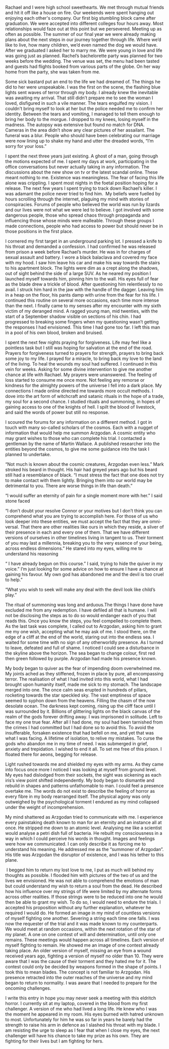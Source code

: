 Rachael and I were high school sweethearts. We met through mutual friends and hit it off like a house on fire. Our weekends were spent hanging out enjoying each other's company. Our first big stumbling block came after graduation. We were accepted into different colleges four hours away. Most relationships would faze out at this point but we persevered. Meeting up as often as possible. The summer of our final year we were already making plans about the next steps in our journey together through life. Where we’d like to live, how many children, we’d even named the dog we would have. After we graduated I asked her to marry me. We were young in love and life was going just as planned. Rachel’s bachelorette party was planned for two weeks before the wedding. The venue was set, the menu had been tasted and guests had flights booked from various parts of the globe. On her way home from the party, she was taken from me.

  


Some sick bastard put an end to the life we had dreamed of. The things he did to her were unspeakable. I was the first on the scene, the flashing blue lights sent waves of terror through my body. I already knew the inevitable was awaiting my arrival. That still didn’t prepare me to see the woman I loved, disfigured in such a vile manner. The tears engulfed my vision. I couldn't bring myself to look at her but the police needed me to confirm her identity. Between the tears and vomiting, I managed to tell them enough to bring her body to the morgue. I dropped to my knees, losing myself in the madness. The autopsy was extensive but found no match for DNA. Cameras in the area didn’t show any clear pictures of her assailant. The funeral was a blur. People who should have been celebrating our marriage were now lining up to shake my hand and utter the dreaded words, “I’m sorry for your loss.”

  


I spent the next three years just existing. A ghost of a man, going through the motions expected of me. I spent my days at work, participating in the office conversations but never actually taking in any information. The discussions about the new show on tv or the latest scandal online. These meant nothing to me. Existence was meaningless. The fear of facing this life alone was crippling. I spent most nights in the foetal position hoping for a release. The next few years I spent trying to track down Rachael’s killer. I was adamant the police never tried to find him.  My beliefs were fuelled by hours scrolling through the internet, plaguing my mind with stories of conspiracies. Forums of people who believed the world was run by lizards and our lives were not what we were led to believe. I got involved with some dangerous people, those who spread chaos through propaganda and influencing those whose minds were malleable. Through these groups I made connections, people who had access to power but should never be in those positions in the first place. 

  


I cornered my first target in an underground parking lot. I pressed a knife to his throat and demanded a confession. I had confirmed he was released from prison a week before Rachael’s murder. He was in for charges of sexual assault and battery. I wore a black balaclava and covered my face with my hood. I saw him leave his car and make his way towards the stairs to his apartment block. The lights were dim as a crept along the shadows, out of sight behind the side of a large SUV. As he neared my position I launched myself towards him, pinning him to the wall. His eyes full of fear as the blade drew a trickle of blood. After questioning him relentlessly to no avail. I struck him hard in the jaw with the handle of the dagger. Leaving him in a heap on the floor, his pants damp with urine from the fear for his life. I continued this routine on several more occasions, each time more intense than the next. I finally came to my senses after my encounter with my sixth victim of my deranged mind. A ragged young man, mid twenties, with the start of a September shadow visible on sections of his chin. I had progressed to breaking some fingers when my questioning wasn’t getting the responses I had envisioned. This time I had gone too far. I left this man in a pool of his own blood, broken and bruised.

  


I spent the next few nights praying for forgiveness. Life may feel like a pointless task but I still was hoping for salvation at the end of the road. Prayers for forgiveness turned to prayers for strength, prayers to bring back some joy to my life. I prayed for a miracle, to bring back my love to the land of the living. To heal the wounds my soul had suffered. I continued in this vein for weeks. Asking for some divine intervention to give me another chance at life with Rachael. My prayers were unanswered. The feeling of loss started to consume me once more. Not feeling any remorse or kindness for the almighty powers of the universe I fell into a dark place. My connections I made online directed me towards more occult methods. I dove into the art form of witchcraft and satanic rituals in the hope of a trade, my soul for a second chance. I studied rituals and summoning, in hopes of gaining access to one of the knights of hell. I spilt the blood of livestock, and said the words of power but still no response.

  


I scoured the forums for any information on a different method. I got in touch with many so-called scholars of the cosmos. Each with a nugget of information that would help me summon Arzgodan. A cosmic entity who may grant wishes to those who can complete his trial. I contacted a gentleman by the name of Martin Wallace. A published researcher into the entities beyond the cosmos, to give me some guidance into the task I planned to undertake.



“Not much is known about the cosmic creatures, Arzgodan even less.” Mark stroked his beard in thought. His hair had greyed years ago but his beard still had a resemblance of black. “I must stress the fact that one does not try to make contact with them lightly. Bringing them into our world may be detrimental to you. There are worse things in life than death.”



“I would suffer an eternity of pain for a single moment more with her.” I said stone faced 



“I don’t doubt your resolve Connor or your motives but I don’t think you can comprehend what you are trying to accomplish here. For those of us who look deeper into these entities, we must accept the fact that they are omni-versal. That there are other realities like ours in which they reside, a sliver of their presence in each and every one of them. That we have different versions of ourselves in other timelines living in tangent to us. Their torment of you may last a millennia, breaking you to the very essence of your being, across endless dimensions.” He stared into my eyes, willing me to understand his reasoning



“ I have already begun on this course.” I said, trying to hide the quiver in my voice.” I’m just looking for some advice on how to ensure I have a chance at gaining his favour. My own god has abandoned me and the devil is too cruel to help.”



“What you wish to seek will make any deal with the devil look like child’s play.”

  


The ritual of summoning was long and arduous.The things I have done have excluded me from any redemption. I have defiled all that is humane. I will not be disclosing the steps as to do so would endanger each of you that reads this. Once you know the steps, you feel compelled to complete them. As the last task was complete, I called out to Arzgodan, asking him to grant me my one wish, accepting what he may ask of me. I stood there, on the edge of a cliff at the end of the world, staring out into the endless sea. I waited for some time with no sign of any otherworldly presence. As I turned to leave, defeated and full of shame. I noticed I could see a disturbance in the skyline above the horizon. The sea began to change colour, first red then green followed by purple. Arzgodan had made his presence known.



My body began to quiver as the fear of impending doom overwhelmed me. My joints ached as they stiffened, frozen in place by pure, all encompassing terror. The realisation of what I had invited into this world, what I had brought upon humanity itself, made me sick to my stomach. The landscape merged into one. The once calm seas erupted in hundreds of pillars, rocketing towards the star speckled sky. The vast emptiness of space seemed to syphon down from the heavens. Filling the chasm of the now desolate ocean. The darkness kept coming, rising up the cliff face until I was surrounded by it. Billions of glittering lights on the black canvas of the realm of the gods forever drifting away. I was imprisoned in solitude. Left to face my one true fear. After all I had done, my soul had been tarnished from the crimes I had committed but I had done so to avoid this. To avoid the insufferable, forsaken existence that had befell on me, and yet that was what I was facing. A lifetime of isolation, to relive my mistakes. To curse the gods who abandon me in my time of need. I was submerged in grief, anxiety and trepidation. I wished to end it all. To set me free of this prison. I floated there for aeons, begging for release.



Light rushed towards me and shielded my eyes with my arms. As they came into focus once more I noticed I was looking at myself from ground level. My eyes had dislodged from their sockets, the sight was sickening as each iris’s view point shifted independently. My body began to dismantle and rebuild in shapes and patterns unfathomable to man. I could feel a presence overtake me. The words do not exist to describe the feeling of horror as every fibre in my body rearranged itself. The physical agony was only outweighed by the psychological torment I endured as my mind collapsed under the weight of incomprehension. 

  


My mind shattered as Arzgodan tried to communicate with me. I experience every painstaking death known to man for an eternity and an instance all at once. He stripped me down to an atomic level. Analysing me like a scientist would analyse a petri dish full of bacteria. He rebuilt my consciousness in a way in which I could perceive his words in thought. Images and feelings were how we communicated. I can only describe it as forcing me to understand his meaning. He addressed me as the “summoner of Arzgodan”. His title was Arzgodan the disruptor of existence, and I was his tether to this plane.

  


 I begged him to return my lost love to me, I put as much will behind my thoughts as possible. I flooded him with pictures of the two of us and the lives we envisioned. He was not able to comprehend the emotions of man but could understand my wish to return a soul from the dead. He described how his influence over my strings of life were limited by my alternate forms across other realities. If those strings were to be reduced into one he would then be able to grant my wish. To do so, I would need to endure the trials. I accepted his proposition without any further explanation, whatever he required I would do. He formed an image in my mind of countless versions of myself fighting one another. Severing a string each time one falls. I was now the requester of the trial and it was made known to my counterparts. We would meet at random occasions, within the next rotation of the star of my planet. A one on one contest of will and determination, until only one remains. These meetings would happen across all timelines. Each version of myself fighting to remain. He showed me an image of one contest already taking place. An older version of myself, missing an eye from a wound received years ago, fighting a version of myself no older than 10. They were aware that I was the cause of their torment and they hated me for it. The contest could only be decided by weapons formed in the shape of points. I took this to mean blades. The concept is not familiar to Arzgodan. His presence retracted into the outer reaches of the universe and my mind began to return to normality. I was aware that I needed to prepare for the oncoming challenges.

  


I write this entry in hope you may never seek a meeting with this eldritch horror. I currently sit at my laptop, covered in the blood from my first challenger. A version of me who had lived a long life. He knew who I was the moment he appeared in my room. His eyes burned with hatred unknown to most. Unfortunately for him he was so far in years he barely had the strength to raise his arm in defence as I slashed his throat with my blade. I am resisting the urge to sleep as I fear that when I close my eyes, the next challenger will have his chance to take my prize as his own. They are fighting for their lives but I am fighting for hers.

